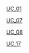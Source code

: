 [UC_01](https://drive.google.com/file/d/1YLcfw42UvANYSVzkSOogdNNn7bpbe3KP/view?usp=sharing)

[UC_07](https://drive.google.com/file/d/1Br-HbnI6SDXuEdWezxWrU_MVLsXJ-GZd/view?usp=sharing)

[UC_08](https://drive.google.com/file/d/121QKiJGK1PDO9DF5vY2jdXjqZjNNHqwG/view?usp=sharing)

[UC_17](https://drive.google.com/file/d/1WbD90fXVm6sASVkpp9QDsKyhLx78oNG4/view?usp=sharing)

